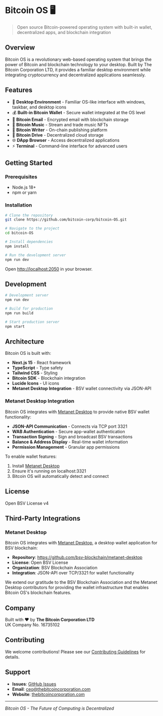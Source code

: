 # Bitcoin OS 🖥️

> Open source Bitcoin-powered operating system with built-in wallet, decentralized apps, and blockchain integration

## Overview

Bitcoin OS is a revolutionary web-based operating system that brings the power of Bitcoin and blockchain technology to your desktop. Built by The Bitcoin Corporation LTD, it provides a familiar desktop environment while integrating cryptocurrency and decentralized applications seamlessly.

## Features

- 🎨 **Desktop Environment** - Familiar OS-like interface with windows, taskbar, and desktop icons
- 💰 **Built-in Bitcoin Wallet** - Secure wallet integrated at the OS level
- 📧 **Bitcoin Email** - Encrypted email with blockchain storage
- 🎵 **Bitcoin Music** - Stream and trade music NFTs
- 📝 **Bitcoin Writer** - On-chain publishing platform
- 💾 **Bitcoin Drive** - Decentralized cloud storage
- 🌐 **DApp Browser** - Access decentralized applications
- ⚡ **Terminal** - Command-line interface for advanced users

## Getting Started

### Prerequisites

- Node.js 18+
- npm or yarn

### Installation

```bash
# Clone the repository
git clone https://github.com/bitcoin-corp/bitcoin-OS.git

# Navigate to the project
cd bitcoin-OS

# Install dependencies
npm install

# Run the development server
npm run dev
```

Open [http://localhost:2050](http://localhost:2050) in your browser.

## Development

```bash
# Development server
npm run dev

# Build for production
npm run build

# Start production server
npm start
```

## Architecture

Bitcoin OS is built with:
- **Next.js 15** - React framework
- **TypeScript** - Type safety
- **Tailwind CSS** - Styling
- **Bitcoin SDK** - Blockchain integration
- **Lucide Icons** - UI icons
- **Metanet Desktop Integration** - BSV wallet connectivity via JSON-API

### Metanet Desktop Integration

Bitcoin OS integrates with [Metanet Desktop](https://github.com/bsv-blockchain/metanet-desktop) to provide native BSV wallet functionality:

- **JSON-API Communication** - Connects via TCP port 3321
- **WAB Authentication** - Secure app-wallet authentication
- **Transaction Signing** - Sign and broadcast BSV transactions
- **Balance & Address Display** - Real-time wallet information
- **Permission Management** - Granular app permissions

To enable wallet features:
1. Install [Metanet Desktop](https://github.com/bsv-blockchain/metanet-desktop)
2. Ensure it's running on localhost:3321
3. Bitcoin OS will automatically detect and connect

## License

Open BSV License v4

## Third-Party Integrations

### Metanet Desktop
Bitcoin OS integrates with [Metanet Desktop](https://github.com/bsv-blockchain/metanet-desktop), a desktop wallet application for BSV blockchain:

- **Repository**: https://github.com/bsv-blockchain/metanet-desktop
- **License**: Open BSV License
- **Organization**: BSV Blockchain Association
- **Integration**: JSON-API over TCP/3321 for wallet functionality

We extend our gratitude to the BSV Blockchain Association and the Metanet Desktop contributors for providing the wallet infrastructure that enables Bitcoin OS's blockchain features.

## Company

Built with ❤️ by **The Bitcoin Corporation LTD**  
UK Company No. 16735102

## Contributing

We welcome contributions! Please see our [Contributing Guidelines](CONTRIBUTING.md) for details.

## Support

- **Issues**: [GitHub Issues](https://github.com/bitcoin-apps-suite/bitcoin-OS/issues)
- **Email**: ceo@thebitcoincorporation.com
- **Website**: [thebitcoincorporation.com](https://thebitcoincorporation.com)

---

*Bitcoin OS - The Future of Computing is Decentralized*